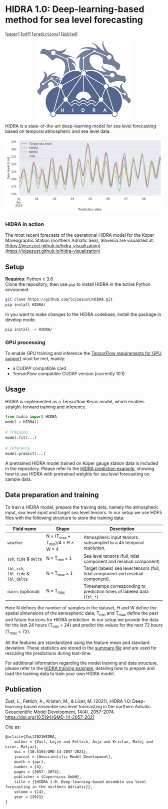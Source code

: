 # HIDRA 1.0: Deep-learning-based method for sea level forecasting

[[`paper`](https://gmd.copernicus.org/articles/14/2057/2021/)] [[`pdf`](https://gmd.copernicus.org/articles/14/2057/2021/gmd-14-2057-2021.pdf)] [[`predictions`](https://lojzezust.github.io/hidra-visualization)] [[`BibTeX`](#ref)]

<p align="center">
    <img src="images/logo.png" alt="HIDRA logo" width="300px">
</p>

HIDRA is a state-of-the-art deep-learning model for sea level forecasting based on temporal atmospheric and sea level data.

![Example sea level predictions (compared with NEMO).](images/example.png)

### HIDRA in action

The most recent forecasts of the operational HIDRA model for the Koper Mareographic Station (northern Adriatic Sea), Slovenia are visualized at: [https://lojzezust.github.io/hidra-visualization](https://lojzezust.github.io/hidra-visualization)

## Setup

**Requires**: Python ≥ 3.6  
Clone the repository, then use `pip` to install HIDRA in the active Python enviroment.
```bash
git clone https://github.com/lojzezust/HIDRA.git
pip install HIDRA/
```

In you want to make changes to the HIDRA codebase, install the package in develop mode.
```bash
pip install -e HIDRA/
```

### GPU processing
To enable GPU training and inference the [TensorFlow requirements for GPU support](https://www.tensorflow.org/install/gpu#software_requirements) must be met, mainly:
- a CUDA® compatible card
- TensorFlow compatible CUDA® version (currently 10.1)
  
## Usage

HIDRA is implemented as a Tensorflow Keras model, which enables straight-forward training and inference.
```python
from hidra import HIDRA
model = HIDRA()

# Training
model.fit(...)

# Inference
model.predict(...)
```

A pretrained HIDRA model trained on Koper gauge station data is included in the repository. Please refer to the [HIDRA prediction example](examples/prediction.ipynb), showing how to use HIDRA with pretrained weights for sea level forecasting on sample data.

## Data preparation and training

To train a HIDRA model, prepare the training data, namely the atmospheric input, sea level input and target sea level tensors. In our setup we use HDF5 files with the following structure to store the training data.

| Field name | Shape | Description |
|---|----------------------|---|
| `weather` | N × (T<sub>max</sub> + T<sub>min</sub>)/4 × H × W × 4 | Atmospheric input tensors subsampled to a 4h temporal resolution. |
| `ssh`, `tide` & `delta` | N × T<sub>min</sub> × 1 | Sea level tensors (full, tidal component and residual component) |
| `lbl_ssh`, `lbl_tide` & `lbl_delta` | N × T<sub>max</sub> × 1 | Target (labels) sea level tensors (full, tidal component and residual component). |
| `dates` (optional) | N × T<sub>max</sub> | Timestamps corresponding to prediction times of labeled data (`lbl_*`) |

Here N defines the number of samples in the dataset, H and W define the spatial dimensions of the atmospheric data, T<sub>min</sub> and T<sub>max</sub> define the past and future horizons for HIDRA prediction. In our setup we provide the data for the last 24 hours (T<sub>min</sub> = 24) and predict the values for the next 72 hours (T<sub>max</sub> = 72).

All the features are standardized using the feature mean and standard deviation. These statistics are stored in the [summary file](data/summary.json) and are used for rescaling the predictions during test-time.

For additional information regarding the model training and data structure, please refer to the [HIDRA training example](examples/training.ipynb), detailing how to prepare and load the training data to train your own HIDRA model.

## Publication

<a name="ref"></a>Zust, L., Fettich, A., Kristan, M., & Licer, M. (2021). HIDRA 1.0: Deep-learning-based ensemble sea level forecasting in the northern Adriatic. Geoscientific Model Development, 14(4), 2057–2074. https://doi.org/10.5194/GMD-14-2057-2021

Cite as:
```
@article{Zust2021HIDRA,
    author = {Zust, Lojze and Fettich, Anja and Kristan, Matej and Licer, Matjaz},
    doi = {10.5194/GMD-14-2057-2021},
    journal = {Geoscientific Model Development},
    month = {apr},
    number = {4},
    pages = {2057--2074},
    publisher = {Copernicus GmbH},
    title = {{HIDRA 1.0: Deep-learning-based ensemble sea level forecasting in the northern Adriatic}},
    volume = {14},
    year = {2021}
}

```